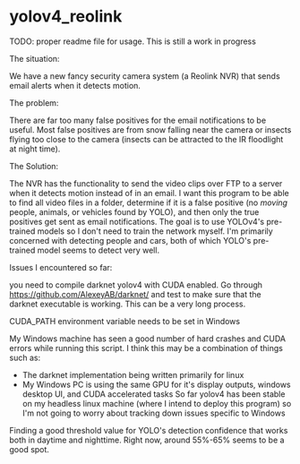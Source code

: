 # yolov4_reolink

TODO: proper readme file for usage. This is still a work in progress
 
The situation:

We have a new fancy security camera system (a Reolink NVR) that sends email alerts when it detects motion.

The problem:

There are far too many false positives for the email notifications to be useful. Most false positives are from snow falling near the camera or insects flying too close to the camera (insects can be attracted to the IR floodlight at night time). 

The Solution:

The NVR has the functionality to send the video clips over FTP to a server when it detects motion instead of in an email. I want this program to be able to find all video files in a folder, determine if it is a false positive (no *moving* people, animals, or vehicles found by YOLO), and then only the true positives get sent as email notifications. The goal is to use YOLOv4's pre-trained models so I don't need to train the network myself. I'm primarily concerned with detecting people and cars, both of which YOLO's pre-trained model seems to detect very well. 

Issues I encountered so far:

you need to compile darknet yolov4 with CUDA enabled. Go through https://github.com/AlexeyAB/darknet/ and test to make sure that the darknet executable is working. This can be a very long process.

CUDA_PATH environment variable needs to be set in Windows

My Windows machine has seen a good number of hard crashes and CUDA errors while running this script. I think this may be a combination of things such as:
 - The darknet implementation being written primarily for linux
 - My Windows PC is using the same GPU for it's display outputs, windows desktop UI, and CUDA accelerated tasks
So far yolov4 has been stable on my headless linux machine (where I intend to deploy this program) so I'm not going to worry about tracking down issues specific to Windows

Finding a good threshold value for YOLO's detection confidence that works both in daytime and nighttime. Right now, around 55%-65% seems to be a good spot.
